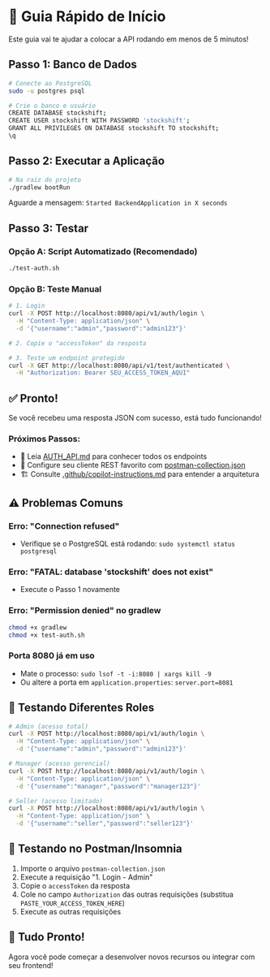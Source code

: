 # 🚀 Guia Rápido de Início

Este guia vai te ajudar a colocar a API rodando em menos de 5 minutos!

## Passo 1: Banco de Dados

```bash
# Conecte ao PostgreSQL
sudo -u postgres psql

# Crie o banco e usuário
CREATE DATABASE stockshift;
CREATE USER stockshift WITH PASSWORD 'stockshift';
GRANT ALL PRIVILEGES ON DATABASE stockshift TO stockshift;
\q
```

## Passo 2: Executar a Aplicação

```bash
# Na raiz do projeto
./gradlew bootRun
```

Aguarde a mensagem: `Started BackendApplication in X seconds`

## Passo 3: Testar

### Opção A: Script Automatizado (Recomendado)
```bash
./test-auth.sh
```

### Opção B: Teste Manual
```bash
# 1. Login
curl -X POST http://localhost:8080/api/v1/auth/login \
  -H "Content-Type: application/json" \
  -d '{"username":"admin","password":"admin123"}'

# 2. Copie o "accessToken" da resposta

# 3. Teste um endpoint protegido
curl -X GET http://localhost:8080/api/v1/test/authenticated \
  -H "Authorization: Bearer SEU_ACCESS_TOKEN_AQUI"
```

## ✅ Pronto!

Se você recebeu uma resposta JSON com sucesso, está tudo funcionando!

### Próximos Passos:
- 📖 Leia [AUTH_API.md](AUTH_API.md) para conhecer todos os endpoints
- 🔧 Configure seu cliente REST favorito com [postman-collection.json](postman-collection.json)
- 🏗️ Consulte [.github/copilot-instructions.md](.github/copilot-instructions.md) para entender a arquitetura

## ⚠️ Problemas Comuns

### Erro: "Connection refused"
- Verifique se o PostgreSQL está rodando: `sudo systemctl status postgresql`

### Erro: "FATAL: database 'stockshift' does not exist"
- Execute o Passo 1 novamente

### Erro: "Permission denied" no gradlew
```bash
chmod +x gradlew
chmod +x test-auth.sh
```

### Porta 8080 já em uso
- Mate o processo: `sudo lsof -t -i:8080 | xargs kill -9`
- Ou altere a porta em `application.properties`: `server.port=8081`

## 🎯 Testando Diferentes Roles

```bash
# Admin (acesso total)
curl -X POST http://localhost:8080/api/v1/auth/login \
  -H "Content-Type: application/json" \
  -d '{"username":"admin","password":"admin123"}'

# Manager (acesso gerencial)
curl -X POST http://localhost:8080/api/v1/auth/login \
  -H "Content-Type: application/json" \
  -d '{"username":"manager","password":"manager123"}'

# Seller (acesso limitado)
curl -X POST http://localhost:8080/api/v1/auth/login \
  -H "Content-Type: application/json" \
  -d '{"username":"seller","password":"seller123"}'
```

## 📱 Testando no Postman/Insomnia

1. Importe o arquivo `postman-collection.json`
2. Execute a requisição "1. Login - Admin"
3. Copie o `accessToken` da resposta
4. Cole no campo `Authorization` das outras requisições (substitua `PASTE_YOUR_ACCESS_TOKEN_HERE`)
5. Execute as outras requisições

## 🎉 Tudo Pronto!

Agora você pode começar a desenvolver novos recursos ou integrar com seu frontend!
